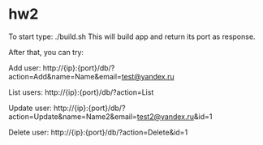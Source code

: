 # hw2

To start type: ./build.sh
This will build app and return its port as response.

After that, you can try:

Add user:
http://{ip}:{port}/db/?action=Add&name=Name&email=test@yandex.ru

List users:
http://{ip}:{port}/db/?action=List

Update user:
http://{ip}:{port}/db/?action=Update&name=Name2&email=test2@yandex.ru&id=1

Delete user:
http://{ip}:{port}/db/?action=Delete&id=1
